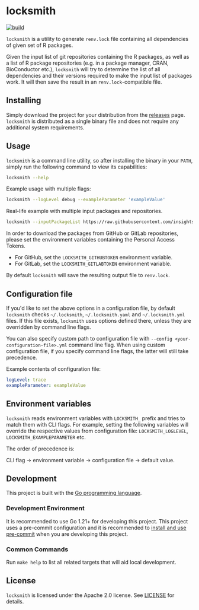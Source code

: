 # locksmith

[![build](https://github.com/insightsengineering/locksmith/actions/workflows/test.yml/badge.svg)](https://github.com/insightsengineering/locksmith/actions/workflows/test.yml)

`locksmith` is a utility to generate `renv.lock` file containing all dependencies of given set of R packages.

Given the input list of git repositories containing the R packages, as well as a list of R package repositories (e.g. in a package manager, CRAN, BioConductor etc.), `locksmith` will try to determine the list of all dependencies and their versions required to make the input list of packages work. It will then save the result in an `renv.lock`-compatible file.

## Installing

Simply download the project for your distribution from the [releases](https://github.com/insightsengineering/locksmith/releases) page. `locksmith` is distributed as a single binary file and does not require any additional system requirements.

## Usage

`locksmith` is a command line utility, so after installing the binary in your `PATH`, simply run the following command to view its capabilities:

```bash
locksmith --help
```

Example usage with multiple flags:

```bash
locksmith --logLevel debug --exampleParameter 'exampleValue'
```

Real-life example with multiple input packages and repositories.

```bash
locksmith --inputPackageList https://raw.githubusercontent.com/insightsengineering/formatters/main/DESCRIPTION,https://raw.githubusercontent.com/insightsengineering/rtables/main/DESCRIPTION,https://raw.githubusercontent.com/insightsengineering/scda/main/DESCRIPTION,https://raw.githubusercontent.com/insightsengineering/scda.2022/main/DESCRIPTION,https://raw.githubusercontent.com/insightsengineering/nestcolor/main/DESCRIPTION,https://raw.githubusercontent.com/insightsengineering/tern/main/DESCRIPTION,https://raw.githubusercontent.com/insightsengineering/rlistings/main/DESCRIPTION --inputRepositoryList BioC=https://bioconductor.org/packages/release/bioc,CRAN=https://cran.rstudio.com/
```

In order to download the packages from GitHub or GitLab repositories, please set the environment variables containing the Personal Access Tokens.

* For GitHub, set the `LOCKSMITH_GITHUBTOKEN` environment variable.
* For GitLab, set the `LOCKSMITH_GITLABTOKEN` environment variable.

By default `locksmith` will save the resulting output file to `renv.lock`.

## Configuration file

If you'd like to set the above options in a configuration file, by default `locksmith` checks `~/.locksmith`, `~/.locksmith.yaml` and `~/.locksmith.yml` files.
If this file exists, `locksmith` uses options defined there, unless they are overridden by command line flags.

You can also specify custom path to configuration file with `--config <your-configuration-file>.yml` command line flag.
When using custom configuration file, if you specify command line flags, the latter will still take precedence.

Example contents of configuration file:

```yaml
logLevel: trace
exampleParameter: exampleValue
```

## Environment variables

`locksmith` reads environment variables with `LOCKSMITH_` prefix and tries to match them with CLI flags.
For example, setting the following variables will override the respective values from configuration file:
`LOCKSMITH_LOGLEVEL`, `LOCKSMITH_EXAMPLEPARAMETER` etc.

The order of precedence is:

CLI flag → environment variable → configuration file → default value.

## Development

This project is built with the [Go programming language](https://go.dev/).

### Development Environment

It is recommended to use Go 1.21+ for developing this project. This project uses a pre-commit configuration and it is recommended to [install and use pre-commit](https://pre-commit.com/#install) when you are developing this project.

### Common Commands

Run `make help` to list all related targets that will aid local development.

## License

`locksmith` is licensed under the Apache 2.0 license. See [LICENSE](LICENSE) for details.
